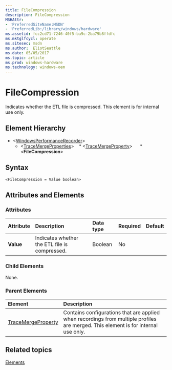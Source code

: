 ```yaml
---
title: FileCompression
description: FileCompression
MSHAttr:
- 'PreferredSiteName:MSDN'
- 'PreferredLib:/library/windows/hardware'
ms.assetid: fcc2cd71-7246-40f5-ba9c-2ba79b8ffdfc
ms.mktglfcycl: operate
ms.sitesec: msdn
ms.author:  EliotSeattle
ms.date: 05/05/2017
ms.topic: article
ms.prod: windows-hardware
ms.technology: windows-oem
---
```



# FileCompression

Indicates whether the ETL file is compressed. This element is for internal use only.


## Element Hierarchy

* \<[WindowsPerformanceRecorder](windowsperformancerecorder.md)\>
  * \<[TraceMergeProperties](tracemergeproperties.md)\>
    * \<[TraceMergeProperty](tracemergeproperty.md)\>
      * \<**FileCompression**\>


## Syntax

```
<FileCompression = Value boolean>
```


## Attributes and Elements


### Attributes

| Attribute | Description                                   | Data type | Required | Default |
| :-------- | :-------------------------------------------- | :-------- | :------- | :------ |
| **Value** | Indicates whether the ETL file is compressed. | Boolean   | No       |         |


### Child Elements

None.


### Parent Elements

| Element                                     | Description                                                                                                                        |
| :------------------------------------------ | :--------------------------------------------------------------------------------------------------------------------------------- |
| [TraceMergeProperty](tracemergeproperty.md) | Contains configurations that are applied when recordings from multiple profiles are merged. This element is for internal use only. |


## Related topics

[Elements](elements.md)

